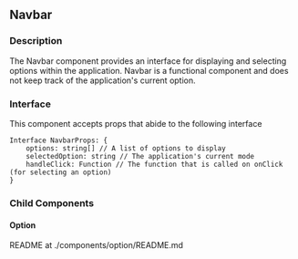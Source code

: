 ## Navbar

### Description

The Navbar component provides an interface for displaying
and selecting options within the application. Navbar is a
functional component and does not keep track of the
application's current option.

### Interface

This component accepts props that abide to the following interface

```
Interface NavbarProps: {
    options: string[] // A list of options to display
	selectedOption: string // The application's current mode
	handleClick: Function // The function that is called on onClick (for selecting an option)
}	
```

### Child Components

#### Option

README at ./components/option/README.md




